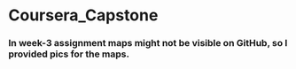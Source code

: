 # Coursera_Capstone

### In week-3 assignment maps might not be visible on GitHub, so I provided pics for the maps.
